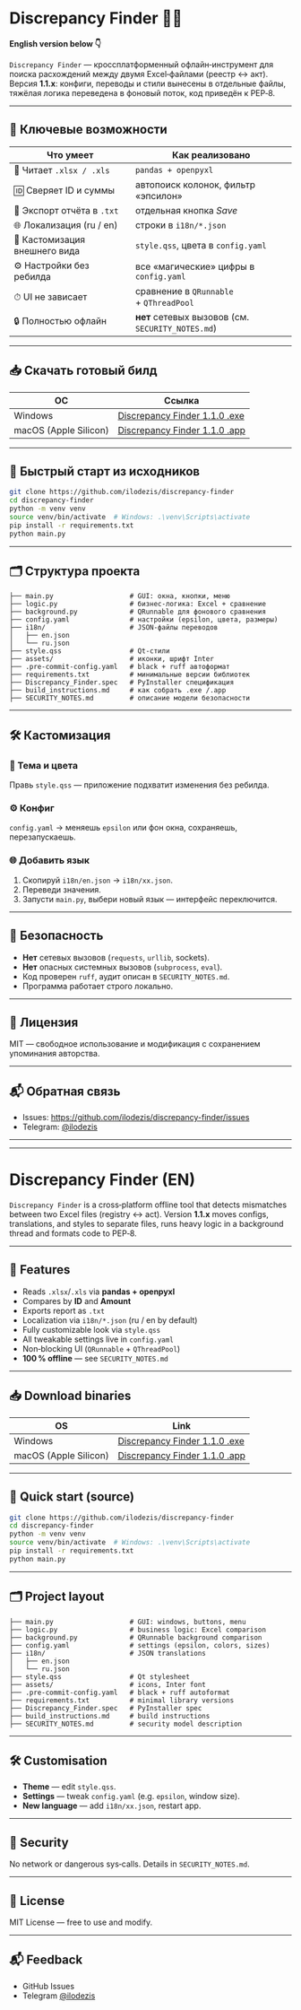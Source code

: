 # Discrepancy Finder 🕵️‍♂️

**English version below 👇**

`Discrepancy Finder` — кроссплатформенный офлайн‑инструмент для поиска расхождений между двумя Excel‑файлами (реестр ↔ акт). Версия **1.1.x**: конфиги, переводы и стили вынесены в отдельные файлы, тяжёлая логика переведена в фоновый поток, код приведён к PEP‑8.

---

## 🔧 Ключевые возможности

| Что умеет | Как реализовано |
|-----------|-----------------|
| 📂 Читает `.xlsx / .xls` | `pandas + openpyxl` |
| 🆔 Сверяет ID и суммы | автопоиск колонок, фильтр «эпсилон» |
| 💾 Экспорт отчёта в `.txt` | отдельная кнопка *Save* |
| 🌐 Локализация (ru / en) | строки в `i18n/*.json` |
| 🎨 Кастомизация внешнего вида | `style.qss`, цвета в `config.yaml` |
| ⚙️ Настройки без ребилда | все «магические» цифры в `config.yaml` |
| ⏱ UI не зависает | сравнение в `QRunnable` + `QThreadPool` |
| 🔒 Полностью офлайн | **нет** сетевых вызовов (см. `SECURITY_NOTES.md`) |

---

## 📥 Скачать готовый билд

| ОС | Ссылка |
|----|--------|
| Windows | [Discrepancy Finder 1.1.0 .exe](https://github.com/ilodezis/discrepancy-finder/releases/tag/v1.1.0-win) |
| macOS (Apple Silicon) | [Discrepancy Finder 1.1.0 .app](https://github.com/ilodezis/discrepancy-finder/releases/tag/v1.1.0-mac) |

---

## 🚀 Быстрый старт из исходников

```bash
git clone https://github.com/ilodezis/discrepancy-finder
cd discrepancy-finder
python -m venv venv
source venv/bin/activate  # Windows: .\venv\Scripts\activate
pip install -r requirements.txt
python main.py
```

---

## 🗂️ Структура проекта

```plaintext
├── main.py                   # GUI: окна, кнопки, меню
├── logic.py                  # бизнес‑логика: Excel + сравнение
├── background.py             # QRunnable для фонового сравнения
├── config.yaml               # настройки (epsilon, цвета, размеры)
├── i18n/                     # JSON‑файлы переводов
│   ├── en.json
│   └── ru.json
├── style.qss                 # Qt‑стили
├── assets/                   # иконки, шрифт Inter
├── .pre-commit-config.yaml   # black + ruff автоформат
├── requirements.txt          # минимальные версии библиотек
├── Discrepancy_Finder.spec   # PyInstaller спецификация
├── build_instructions.md     # как собрать .exe /.app
├── SECURITY_NOTES.md         # описание модели безопасности
```

---

## 🛠️ Кастомизация

### 🎨 Тема и цвета
Правь `style.qss` — приложение подхватит изменения без ребилда.

### ⚙️ Конфиг
`config.yaml` → меняешь `epsilon` или фон окна, сохраняешь, перезапускаешь.

### 🌐 Добавить язык
1. Скопируй `i18n/en.json` → `i18n/xx.json`.
2. Переведи значения.
3. Запусти `main.py`, выбери новый язык — интерфейс переключится.

---

## 🔐 Безопасность

* **Нет** сетевых вызовов (`requests`, `urllib`, sockets).
* **Нет** опасных системных вызовов (`subprocess`, `eval`).
* Код проверен `ruff`, аудит описан в `SECURITY_NOTES.md`.
* Программа работает строго локально.

---

## 📄 Лицензия

MIT — свободное использование и модификация с сохранением упоминания авторства.

---

## 📬 Обратная связь

* Issues: <https://github.com/ilodezis/discrepancy-finder/issues>
* Telegram: [@ilodezis](https://t.me/ilodezis)

---
---

# Discrepancy Finder (EN)

`Discrepancy Finder` is a cross‑platform offline tool that detects mismatches between two Excel files (registry ↔ act). Version **1.1.x** moves configs, translations, and styles to separate files, runs heavy logic in a background thread and formats code to PEP‑8.

---

## 🔧 Features

* Reads `.xlsx`/`.xls` via **pandas + openpyxl**
* Compares by **ID** and **Amount**
* Exports report as `.txt`
* Localization via `i18n/*.json` (ru / en by default)
* Fully customizable look via `style.qss`
* All tweakable settings live in `config.yaml`
* Non‑blocking UI (`QRunnable` + `QThreadPool`)
* **100 % offline** — see `SECURITY_NOTES.md`

---

## 📥 Download binaries

| OS | Link |
|----|------|
| Windows | [Discrepancy Finder 1.1.0 .exe](https://github.com/ilodezis/discrepancy-finder/releases/tag/v1.1.0-win) |
| macOS (Apple Silicon) | [Discrepancy Finder 1.1.0 .app](https://github.com/ilodezis/discrepancy-finder/releases/tag/v1.1.0-mac) |

---

## 🚀 Quick start (source)

```bash
git clone https://github.com/ilodezis/discrepancy-finder
cd discrepancy-finder
python -m venv venv
source venv/bin/activate  # Windows: .\venv\Scripts\activate
pip install -r requirements.txt
python main.py
```

---

## 🗂️ Project layout

```plaintext
├── main.py                   # GUI: windows, buttons, menu
├── logic.py                  # business logic: Excel comparison
├── background.py             # QRunnable background comparison
├── config.yaml               # settings (epsilon, colors, sizes)
├── i18n/                     # JSON translations
│   ├── en.json
│   └── ru.json
├── style.qss                 # Qt stylesheet
├── assets/                   # icons, Inter font
├── .pre-commit-config.yaml   # black + ruff autoformat
├── requirements.txt          # minimal library versions
├── Discrepancy_Finder.spec   # PyInstaller spec
├── build_instructions.md     # build instructions
├── SECURITY_NOTES.md         # security model description
```

---

## 🛠️ Customisation
* **Theme** — edit `style.qss`.
* **Settings** — tweak `config.yaml` (e.g. `epsilon`, window size).
* **New language** — add `i18n/xx.json`, restart app.

---

## 🔐 Security
No network or dangerous sys‑calls. Details in `SECURITY_NOTES.md`.

---

## 📄 License
MIT License — free to use and modify.

---

## 📬 Feedback
* GitHub Issues
* Telegram [@ilodezis](https://t.me/ilodezis)

